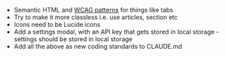 
- Semantic HTML and [WCAG patterns](https://www.w3.org/WAI/ARIA/apg/patterns/) for things like tabs
- Try to make it more classless i.e. use articles, section etc 
- Icons need to be Lucide icons
- Add a settings modal, with an API key that gets stored in local storage - settings should be stored in local storage
- Add all the above as new coding standards to CLAUDE.md
